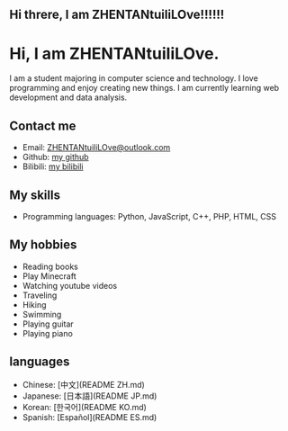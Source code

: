 ## Hi threre, I am ZHENTANtuiliLOve!!!!!!
# Hi, I am ZHENTANtuiliLOve.
I am a student majoring in computer science and technology. I love programming and enjoy creating new things. I am currently learning web development and data analysis.

## Contact me
- Email: ZHENTANtuiliLOve@outlook.com
- Github:  [my github](https://github.com/zhentantuililove)
- Bilibili: [my bilibili](https://space.bilibili.com/3546615801449334?spm_id_from=333.337.0.0)

## My skills
- Programming languages: Python, JavaScript, C++, PHP,  HTML, CSS

## My hobbies
- Reading books
- Play Minecraft
- Watching youtube videos
- Traveling
- Hiking
- Swimming
- Playing guitar
- Playing piano

## languages
- Chinese: [中文](README ZH.md)
- Japanese: [日本語](README JP.md)
- Korean: [한국어](README KO.md)
- Spanish: [Español](README ES.md)
